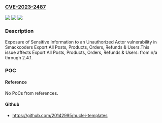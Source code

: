 ### [CVE-2023-2487](https://cve.mitre.org/cgi-bin/cvename.cgi?name=CVE-2023-2487)
![](https://img.shields.io/static/v1?label=Product&message=Export%20All%20Posts%2C%20Products%2C%20Orders%2C%20Refunds%20%26%20Users&color=blue)
![](https://img.shields.io/static/v1?label=Version&message=n%2Fa%3C%3D%202.4.1%20&color=brighgreen)
![](https://img.shields.io/static/v1?label=Vulnerability&message=CWE-200%20Exposure%20of%20Sensitive%20Information%20to%20an%20Unauthorized%20Actor&color=brighgreen)

### Description

Exposure of Sensitive Information to an Unauthorized Actor vulnerability in Smackcoders Export All Posts, Products, Orders, Refunds & Users.This issue affects Export All Posts, Products, Orders, Refunds & Users: from n/a through 2.4.1.

### POC

#### Reference
No PoCs from references.

#### Github
- https://github.com/20142995/nuclei-templates

